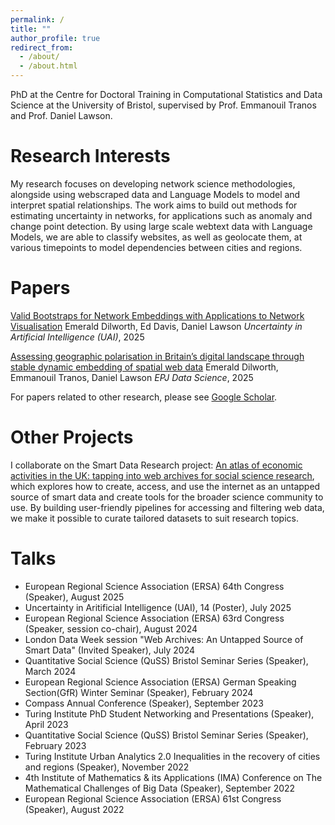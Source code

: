 ```yaml
---
permalink: /
title: ""
author_profile: true
redirect_from: 
  - /about/
  - /about.html
---
```


PhD at the Centre for Doctoral Training in Computational Statistics and Data Science at the University of Bristol, supervised by Prof. Emmanouil Tranos and Prof. Daniel Lawson.

**Research Interests**
======
My research focuses on developing network science methodologies, alongside using webscraped data and Language Models to model and interpret spatial relationships. The work aims to build out methods for estimating uncertainty in networks, for applications such as anomaly and change point detection. By using large scale webtext data with Language Models, we are able to classify websites, as well as geolocate them, at various timepoints to model dependencies between cities and regions. 


**Papers**
======
[Valid Bootstraps for Network Embeddings with Applications to Network Visualisation](https://arxiv.org/abs/2410.20895) Emerald Dilworth, Ed Davis, Daniel Lawson _Uncertainty in Artificial Intelligence (UAI)_, 2025

[Assessing geographic polarisation in Britain’s digital landscape through stable dynamic embedding of spatial web data](https://doi.org/10.1140/epjds/s13688-025-00537-x) Emerald Dilworth, Emmanouil Tranos, Daniel Lawson _EPJ Data Science_, 2025

For papers related to other research, please see [Google Scholar](https://scholar.google.com/citations?user=9Jz4MnIAAAAJ&hl=en). 


**Other Projects**
======
I collaborate on the Smart Data Research project: [An atlas of economic activities in the UK: tapping into web archives for social science research](https://www.sdruk.ukri.org/2024/05/21/funding-new-smart-data-research/), which explores how to create, access, and use the internet as an untapped source of smart data and create tools for the broader science community to use. By building user-friendly pipelines for accessing and filtering web data, we make it possible to curate tailored datasets to suit research topics.


**Talks**
======
* European Regional Science Association (ERSA) 64th Congress (Speaker), August 2025
* Uncertainty in Aritificial Intelligence (UAI), 14 (Poster), July 2025
* European Regional Science Association (ERSA) 63rd Congress (Speaker, session co-chair), August 2024
* London Data Week session "Web Archives: An Untapped Source of Smart Data" (Invited Speaker), July 2024
* Quantitative Social Science (QuSS) Bristol Seminar Series (Speaker), March 2024
* European Regional Science Association (ERSA) German Speaking Section(GfR) Winter Seminar (Speaker), February 2024
* Compass Annual Conference (Speaker), September 2023
* Turing Institute PhD Student Networking and Presentations (Speaker), April 2023
* Quantitative Social Science (QuSS) Bristol Seminar Series (Speaker), February 2023
* Turing Institute Urban Analytics 2.0 Inequalities in the recovery of cities and regions (Speaker), November 2022
* 4th Institute of Mathematics & its Applications (IMA) Conference on The Mathematical Challenges of Big Data (Speaker), September 2022
* European Regional Science Association (ERSA) 61st Congress (Speaker), August 2022
  
